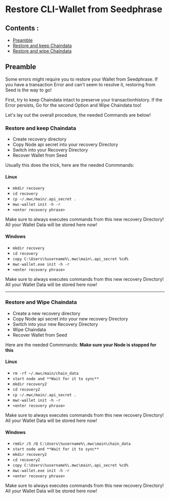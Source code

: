 
# Restore CLI-Wallet from Seedphrase 


## Contents : 
  * [Preamble](#preamble)
  * [Restore and keep Chaindata](#Restore-and-keep-Chaindata)
  * [Restore and wipe Chaindata](#Restore-and-wipe-Chaindata)
	
## Preamble
Some errors might require you to restore your Wallet from Seedphrase.
If you have a transaction Error and can't seem to resolve it, restoring from Seed is the way to go!

First, try to keep Chaindata intact to preserve your transactionhistory.
If the Error persists, Go for the second Option and Wipe Chaindata too!

Let's lay out the overall procedure, the needed Commands are below!
  
 ### Restore and keep Chaindata 
 * Create recovery directory
 * Copy Node api secret into your recovery Directory
 * Switch into your Recovery Directory
 * Recover Wallet from Seed 
 
 Usually this does the trick, here are the needed Commmands: 
 
 #### Linux
 * `mkdir recovery`
 * `cd recovery`
 * `cp ~/.mwc/main/.api_secret .`
 * `mwc-wallet init -h -r`
 * `<enter recovery phrase>`
 
 Make sure to always executes commands from this new recovery Directory! All your Wallet Data will be stored here now!
 
 #### Windows
 
 * `mkdir recovery`
 * `cd recovery`
 * `copy C:\Users\%username%\.mwc\main\.api_secret %cd%`
 * `mwc-wallet.exe init -h -r`
 * `<enter recovery phrase>`
 
  Make sure to always executes commands from this new recovery Directory! All your Wallet Data will be stored here now!
 
------

 ### Restore and Wipe Chaindata 
 
 * Create a new recovery directory
 * Copy Node api secret into your new recovery Directory
 * Switch into your new Recovery Directory
 * Wipe Chaindata 
 * Recover Wallet from Seed 
 
 
  Here are the needed Commmands: 
 **Make sure your Node is stopped for this**

 #### Linux
 * `rm -rf ~/.mwc/main/chain_data`
 * `start node and **Wait for it to sync**`
 * `mkdir recovery2`
 * `cd recovery2`
 * `cp ~/.mwc/main/.api_secret .`
 * `mwc-wallet init -h -r`
 * `<enter recovery phrase>`

 
  Make sure to always executes commands from this new recovery Directory! All your Wallet Data will be stored here now!
 
 
 #### Windows
 
 * `rmdir /S /Q C:\Users\%username%\.mwc\main\chain_data`
 * `start node and **Wait for it to sync**`
 * `mkdir recovery2`
 * `cd recovery2`
 * `copy C:\Users\%username%\.mwc\main\.api_secret %cd%`
 * `mwc-wallet.exe init -h -r`
 * `<enter recovery phrase>`
 
  Make sure to always executes commands from this new recovery Directory! All your Wallet Data will be stored here now!
 

 
  


